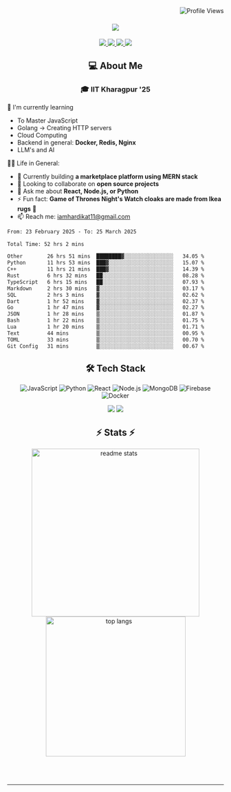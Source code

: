 <img align="right" src="https://komarev.com/ghpvc/?username=hs094&color=blue" alt="Profile Views" />

<h1 align="center">
  <img src="https://readme-typing-svg.herokuapp.com?font=Righteous&size=35&duration=4000&color=2AA889&center=true&vCenter=true&width=500&lines=Hi+There!+👋;I'm+Hardik+Soni+💻;" />
</h1>
<div align="center"> 
  <a href="mailto:iamhardikat11@gmail.com">
    <img src="https://img.shields.io/badge/Gmail-333333?style=for-the-badge&logo=gmail&logoColor=red" />
  </a>
  <a href="https://www.linkedin.com/in/hardik-soni-498271141/" target="_blank">
    <img src="https://img.shields.io/badge/LinkedIn-0077B5?style=for-the-badge&logo=linkedin&logoColor=white" target="_blank" />
  </a>
  <a href="https://hs094-portfolio.netlify.app/" target="_blank">
     <img src="https://img.shields.io/badge/Portfolio-FF5722?style=for-the-badge&logo=todoist&logoColor=white" target="_blank" /> 
  </a>
  <a href="https://www.instagram.com/hardik.s.094/" target="_blank"> 
    <img src="https://img.shields.io/badge/Instagram-E4405F?style=for-the-badge&logo=instagram&logoColor=white)" target="_blank" />
  </a>
</div>

<h2 align="center"> 💻 About Me</h2>
<h3 align="center">🎓 IIT Kharagpur '25</h3>

🌱 I'm currently learning
- To Master JavaScript
- Golang -> Creating HTTP servers
- Cloud Computing
- Backend in general: **Docker, Redis, Nginx**
- LLM's and AI

👍🏻 Life in General:
- 🔭 Currently building **a marketplace platform using MERN stack**
- 👯 Looking to collaborate on **open source projects**
- 💬 Ask me about **React, Node.js, or Python**
- ⚡ Fun fact: **Game of Thrones Night's Watch cloaks are made from Ikea rugs** 🧥
- 📫 Reach me: [iamhardikat11@gmail.com](mailto:iamhardikat11@gmail.com)

<!--START_SECTION:waka-->

```txt
From: 23 February 2025 - To: 25 March 2025

Total Time: 52 hrs 2 mins

Other        26 hrs 51 mins  ████████▓░░░░░░░░░░░░░░░░   34.05 %
Python       11 hrs 53 mins  ███▓░░░░░░░░░░░░░░░░░░░░░   15.07 %
C++          11 hrs 21 mins  ███▓░░░░░░░░░░░░░░░░░░░░░   14.39 %
Rust         6 hrs 32 mins   ██░░░░░░░░░░░░░░░░░░░░░░░   08.28 %
TypeScript   6 hrs 15 mins   ██░░░░░░░░░░░░░░░░░░░░░░░   07.93 %
Markdown     2 hrs 30 mins   ▓░░░░░░░░░░░░░░░░░░░░░░░░   03.17 %
SQL          2 hrs 3 mins    ▓░░░░░░░░░░░░░░░░░░░░░░░░   02.62 %
Dart         1 hr 52 mins    ▓░░░░░░░░░░░░░░░░░░░░░░░░   02.37 %
Go           1 hr 47 mins    ▓░░░░░░░░░░░░░░░░░░░░░░░░   02.27 %
JSON         1 hr 28 mins    ▒░░░░░░░░░░░░░░░░░░░░░░░░   01.87 %
Bash         1 hr 22 mins    ▒░░░░░░░░░░░░░░░░░░░░░░░░   01.75 %
Lua          1 hr 20 mins    ▒░░░░░░░░░░░░░░░░░░░░░░░░   01.71 %
Text         44 mins         ▒░░░░░░░░░░░░░░░░░░░░░░░░   00.95 %
TOML         33 mins         ▒░░░░░░░░░░░░░░░░░░░░░░░░   00.70 %
Git Config   31 mins         ▒░░░░░░░░░░░░░░░░░░░░░░░░   00.67 %
```

<!--END_SECTION:waka-->

<h2 align="center">🛠 Tech Stack</h2> 

<div align="center">
  
  ![JavaScript](https://img.shields.io/badge/-JavaScript-F7DF1E?style=flat-square&logo=javascript&logoColor=black)
  ![Python](https://img.shields.io/badge/-Python-3776AB?style=flat-square&logo=python&logoColor=white)
  ![React](https://img.shields.io/badge/-React-61DAFB?style=flat-square&logo=react&logoColor=black)
  ![Node.js](https://img.shields.io/badge/-Node.js-339933?style=flat-square&logo=node.js&logoColor=white)
  ![MongoDB](https://img.shields.io/badge/-MongoDB-47A248?style=flat-square&logo=mongodb&logoColor=white)
  ![Firebase](https://img.shields.io/badge/-Firebase-FFCA28?style=flat-square&logo=firebase&logoColor=black)
  ![Docker](https://img.shields.io/badge/-Docker-2496ED?style=flat-square&logo=docker&logoColor=white)
  
  <img src="https://skillicons.dev/icons?i=react,bootstrap,mui,html,css,vscode,github,figma,tailwind,git,r" />
  <img src="https://skillicons.dev/icons?i=nodejs,python,javascript,typescript,express,firebase,mongodb,c,java,nextjs,mysql,flask" /><br>
</div>

<h2 align="center">⚡ Stats ⚡</h2>

<div align="center">
  <img width=390 src="https://github-readme-stats-salesp07.vercel.app/api?username=hs094&count_private=true&show_icons=true&theme=react&rank_icon=github&border_radius=10" alt="readme stats" />
  <br/>
  <img width=325 align="center" src="https://github-readme-stats-salesp07.vercel.app/api/top-langs/?username=hs094&hide=HTML&langs_count=8&layout=compact&theme=react&border_radius=10&size_weight=0.5&count_weight=0.5&exclude_repo=github-readme-stats" alt="top langs" />
</div>
<br>
<br/><br/>
<hr/>
<br/>

